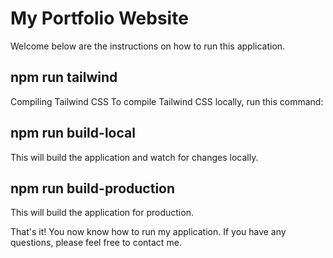 # My Portfolio Website

Welcome below are the instructions on how to run this application.

## npm run tailwind

Compiling Tailwind CSS
To compile Tailwind CSS locally, run this command:

## npm run build-local

This will build the application and watch for changes locally.
## npm run build-production

This will build the application for production.

That's it! You now know how to run my application. If you have any questions, please feel free to contact me.